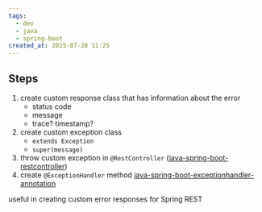 ```yaml
---
tags:
  - dev
  - java
  - spring-boot
created_at: 2025-07-28 11:25
---
```

## Steps
1. create custom response class that has information about the error
	- status code
	- message
	- trace? timestamp?
2. create custom exception class
	- `extends Exception`
	- `super(message)`
3. throw custom exception in `@RestController` ([java-spring-boot-restcontroller](dev/java/spring/java-spring-boot-restcontroller.md))
4. create `@ExceptionHandler` method [java-spring-boot-exceptionhandler-annotation](java-spring-boot-exceptionhandler-annotation.md)

useful in creating custom error responses for Spring REST